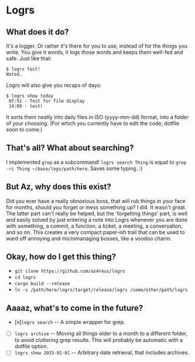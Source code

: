 # Logrs

## What does it do?
It's a logger. Or rather it's there for you to use,
instead of for the things you write. You give it words, it logs those words
and keeps them well-fed and safe. Just like that:

```
$ logrs test!
Noted.
```

Logrs will also give you recaps of days:

```
$ logrs show today
 07:51 - Test for file display
 14:09 - test!
```

It sorts them neatly into daily files in ISO (yyyy-mm-dd) format, into a folder of your choosing.
(For which you currently have to edit the code, dotfile soon to come.)

## That's all? What about searching?
I implemented `grep` as a subcommand!
`logrs search Thing` is equal to `grep -ri Thing ~/base/logs/path/here`. Saves some typing. :)

## But Az, why does this exist?
Did you ever have a really obnoxious boss, that will rub things in your face
for months, should you forget or mess something up? I did. It wasn't great.
The latter part can't really be helped, but the 'forgetting things' part, is well
and easily solved by just entering a note into Logrs whenever you are done with
something, a commit, a function, a ticket, a meeting, a conversation, and so on.
This creates a very compact paper-ish trail that can be used to ward off annoying
and micromanaging bosses, like a voodoo charm.

## Okay, how do I get this thing?
- `git clone https://github.com/az4reus/logrs`
- `cd logrs`
- `cargo build --release`
- `ln -s /path/here/logrs/target/release/logrs /some/other/path/logrs`

## Aaaaz, what's to come in the future?
- [x]`logrs search` -- A simple wrapper for grep.
- [ ] `logrs archive` -- Moving all things older to a month to a different folder, to avoid cluttering grep results. This will probably be automatic with a dotfile option.
- [ ] `logrs show 2015-01-01` -- Arbitrary date retrieval, that includes archives.
